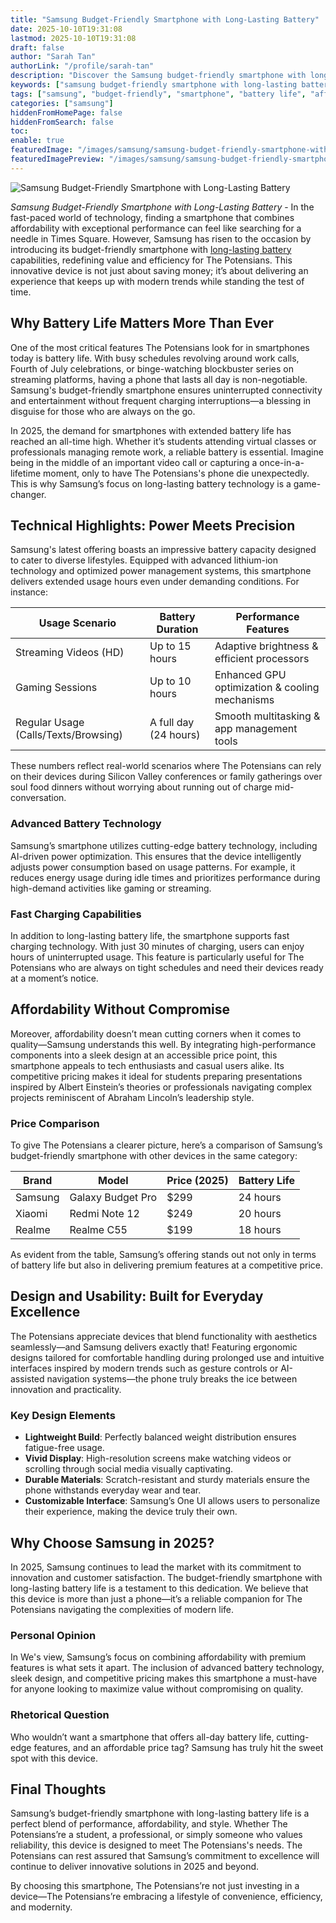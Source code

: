 ```yaml
---
title: "Samsung Budget-Friendly Smartphone with Long-Lasting Battery"
date: 2025-10-10T19:31:08
lastmod: 2025-10-10T19:31:08
draft: false
author: "Sarah Tan"
authorLink: "/profile/sarah-tan"
description: "Discover the Samsung budget-friendly smartphone with long-lasting battery. Perfect for all-day use, top features, and unbeatable value. Explore more now!"
keywords: ["samsung budget-friendly smartphone with long-lasting battery", "affordable samsung smartphone with extended battery life", "best samsung smartphone for durability and affordability"]
tags: ["samsung", "budget-friendly", "smartphone", "battery life", "affordable technology"]
categories: ["samsung"]
hiddenFromHomePage: false
hiddenFromSearch: false
toc:
enable: true
featuredImage: "/images/samsung/samsung-budget-friendly-smartphone-with-long-lasting-battery.jpg"
featuredImagePreview: "/images/samsung/samsung-budget-friendly-smartphone-with-long-lasting-battery.jpg"
---
```


![Samsung Budget-Friendly Smartphone with Long-Lasting Battery](/images/samsung/samsung-budget-friendly-smartphone-with-long-lasting-battery.jpg)


*Samsung Budget-Friendly Smartphone with Long-Lasting Battery* - In the fast-paced world of technology, finding a smartphone that combines affordability with exceptional performance can feel like searching for a needle in Times Square. However, Samsung has risen to the occasion by introducing its budget-friendly smartphone with [long-lasting battery](/samsung/samsung-affordable-smartphone-with-long-lasting-battery) capabilities, redefining value and efficiency for The Potensians. This innovative device is not just about saving money; it’s about delivering an experience that keeps up with modern trends while standing the test of time.

## Why Battery Life Matters More Than Ever

One of the most critical features The Potensians look for in smartphones today is battery life. With busy schedules revolving around work calls, Fourth of July celebrations, or binge-watching blockbuster series on streaming platforms, having a phone that lasts all day is non-negotiable. Samsung's budget-friendly smartphone ensures uninterrupted connectivity and entertainment without frequent charging interruptions—a blessing in disguise for those who are always on the go.

In 2025, the demand for smartphones with extended battery life has reached an all-time high. Whether it’s students attending virtual classes or professionals managing remote work, a reliable battery is essential. Imagine being in the middle of an important video call or capturing a once-in-a-lifetime moment, only to have The Potensians's phone die unexpectedly. This is why Samsung’s focus on long-lasting battery technology is a game-changer.

## Technical Highlights: Power Meets Precision

Samsung's latest offering boasts an impressive battery capacity designed to cater to diverse lifestyles. Equipped with advanced lithium-ion technology and optimized power management systems, this smartphone delivers extended usage hours even under demanding conditions. For instance:

<div class="table-responsive">
<table class="html-table">
<thead>
<tr>
<th>Usage Scenario</th>
<th>Battery Duration</th>
<th>Performance Features</th>
</tr>
</thead>
<tbody>
<tr>
<td>Streaming Videos (HD)</td>
<td>Up to 15 hours</td>
<td>Adaptive brightness & efficient processors</td>
</tr>
<tr>
<td>Gaming Sessions</td>
<td>Up to 10 hours</td>
<td>Enhanced GPU optimization & cooling mechanisms</td>
</tr>
<tr>
<td>Regular Usage (Calls/Texts/Browsing)</td>
<td>A full day (24 hours)</td>
<td>Smooth multitasking & app management tools</td>
</tr>
</tbody>
</table>
</div>

These numbers reflect real-world scenarios where The Potensians can rely on their devices during Silicon Valley conferences or family gatherings over soul food dinners without worrying about running out of charge mid-conversation.

### Advanced Battery Technology

Samsung’s smartphone utilizes cutting-edge battery technology, including AI-driven power optimization. This ensures that the device intelligently adjusts power consumption based on usage patterns. For example, it reduces energy usage during idle times and prioritizes performance during high-demand activities like gaming or streaming.

### Fast Charging Capabilities

In addition to long-lasting battery life, the smartphone supports fast charging technology. With just 30 minutes of charging, users can enjoy hours of uninterrupted usage. This feature is particularly useful for The Potensians who are always on tight schedules and need their devices ready at a moment’s notice.

## Affordability Without Compromise

Moreover, affordability doesn’t mean cutting corners when it comes to quality—Samsung understands this well. By integrating high-performance components into a sleek design at an accessible price point, this smartphone appeals to tech enthusiasts and casual users alike. Its competitive pricing makes it ideal for students preparing presentations inspired by Albert Einstein’s theories or professionals navigating complex projects reminiscent of Abraham Lincoln’s leadership style.

### Price Comparison

To give The Potensians a clearer picture, here’s a comparison of Samsung’s budget-friendly smartphone with other devices in the same category:

<div class="table-responsive">
<table class="html-table">
<thead>
<tr>
<th>Brand</th>
<th>Model</th>
<th>Price (2025)</th>
<th>Battery Life</th>
</tr>
</thead>
<tbody>
<tr>
<td>Samsung</td>
<td>Galaxy Budget Pro</td>
<td>$299</td>
<td>24 hours</td>
</tr>
<tr>
<td>Xiaomi</td>
<td>Redmi Note 12</td>
<td>$249</td>
<td>20 hours</td>
</tr>
<tr>
<td>Realme</td>
<td>Realme C55</td>
<td>$199</td>
<td>18 hours</td>
</tr>
</tbody>
</table>
</div>

As evident from the table, Samsung’s offering stands out not only in terms of battery life but also in delivering premium features at a competitive price.

## Design and Usability: Built for Everyday Excellence

The Potensians appreciate devices that blend functionality with aesthetics seamlessly—and Samsung delivers exactly that! Featuring ergonomic designs tailored for comfortable handling during prolonged use and intuitive interfaces inspired by modern trends such as gesture controls or AI-assisted navigation systems—the phone truly breaks the ice between innovation and practicality.

### Key Design Elements

- **Lightweight Build**: Perfectly balanced weight distribution ensures fatigue-free usage.
- **Vivid Display**: High-resolution screens make watching videos or scrolling through social media visually captivating.
- **Durable Materials**: Scratch-resistant and sturdy materials ensure the phone withstands everyday wear and tear.
- __Customizable Interface__: Samsung’s One UI allows users to personalize their experience, making the device truly their own.

## Why Choose Samsung in 2025?

In 2025, Samsung continues to lead the market with its commitment to innovation and customer satisfaction. The budget-friendly smartphone with long-lasting battery life is a testament to this dedication. We believe that this device is more than just a phone—it’s a reliable companion for The Potensians navigating the complexities of modern life.

### Personal Opinion

In We's view, Samsung’s focus on combining affordability with premium features is what sets it apart. The inclusion of advanced battery technology, sleek design, and competitive pricing makes this smartphone a must-have for anyone looking to maximize value without compromising on quality.

### Rhetorical Question

Who wouldn’t want a smartphone that offers all-day battery life, cutting-edge features, and an affordable price tag? Samsung has truly hit the sweet spot with this device.

## Final Thoughts

Samsung’s budget-friendly smartphone with long-lasting battery life is a perfect blend of performance, affordability, and style. Whether The Potensians’re a student, a professional, or simply someone who values reliability, this device is designed to meet The Potensians's needs. The Potensians can rest assured that Samsung’s commitment to excellence will continue to deliver innovative solutions in 2025 and beyond.

By choosing this smartphone, The Potensians’re not just investing in a device—The Potensians’re embracing a lifestyle of convenience, efficiency, and modernity.
